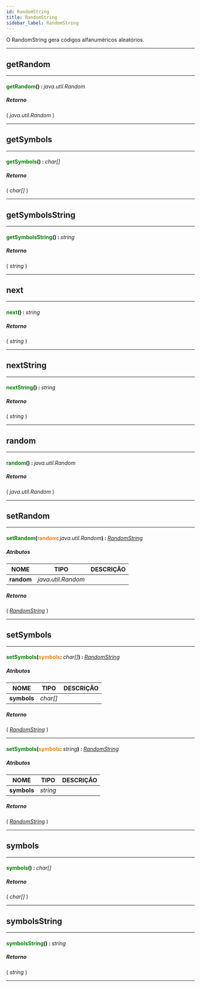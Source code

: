 ```yaml
---
id: RandomString
title: RandomString
sidebar_label: RandomString
---
```


O RandomString gera códigos alfanuméricos aleatórios.

---

## getRandom

---

#### <span style="color: #008000">getRandom</span>() : <span style="font-weight: normal; font-style: italic;">java.util.Random</span>
##### Retorno

( _java.util.Random_ )


---

## getSymbols

---

#### <span style="color: #008000">getSymbols</span>() : <span style="font-weight: normal; font-style: italic;">char[]</span>
##### Retorno

( _char[]_ )


---

## getSymbolsString

---

#### <span style="color: #008000">getSymbolsString</span>() : <span style="font-weight: normal; font-style: italic;">string</span>
##### Retorno

( _string_ )


---

## next

---

#### <span style="color: #008000">next</span>() : <span style="font-weight: normal; font-style: italic;">string</span>
##### Retorno

( _string_ )


---

## nextString

---

#### <span style="color: #008000">nextString</span>() : <span style="font-weight: normal; font-style: italic;">string</span>
##### Retorno

( _string_ )


---

## random

---

#### <span style="color: #008000">random</span>() : <span style="font-weight: normal; font-style: italic;">java.util.Random</span>
##### Retorno

( _java.util.Random_ )


---

## setRandom

---

#### <span style="color: #008000">setRandom</span>(<span style="color: #FF8000">random</span>: <span style="font-weight: normal; font-style: italic;">java.util.Random</span>) : <span style="font-weight: normal; font-style: italic;">[RandomString](../../objects/RandomString)</span>
##### Atributos

| NOME | TIPO | DESCRIÇÃO |
|---|---|---|
| **random** | _java.util.Random_ |   |

##### Retorno

( _[RandomString](../../objects/RandomString)_ )


---

## setSymbols

---

#### <span style="color: #008000">setSymbols</span>(<span style="color: #FF8000">symbols</span>: <span style="font-weight: normal; font-style: italic;">char[]</span>) : <span style="font-weight: normal; font-style: italic;">[RandomString](../../objects/RandomString)</span>
##### Atributos

| NOME | TIPO | DESCRIÇÃO |
|---|---|---|
| **symbols** | _char[]_ |   |

##### Retorno

( _[RandomString](../../objects/RandomString)_ )


---

#### <span style="color: #008000">setSymbols</span>(<span style="color: #FF8000">symbols</span>: <span style="font-weight: normal; font-style: italic;">string</span>) : <span style="font-weight: normal; font-style: italic;">[RandomString](../../objects/RandomString)</span>
##### Atributos

| NOME | TIPO | DESCRIÇÃO |
|---|---|---|
| **symbols** | _string_ |   |

##### Retorno

( _[RandomString](../../objects/RandomString)_ )


---

## symbols

---

#### <span style="color: #008000">symbols</span>() : <span style="font-weight: normal; font-style: italic;">char[]</span>
##### Retorno

( _char[]_ )


---

## symbolsString

---

#### <span style="color: #008000">symbolsString</span>() : <span style="font-weight: normal; font-style: italic;">string</span>
##### Retorno

( _string_ )


---

